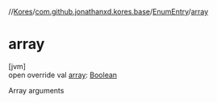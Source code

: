 //[Kores](../../../index.md)/[com.github.jonathanxd.kores.base](../index.md)/[EnumEntry](index.md)/[array](array.md)

# array

[jvm]\
open override val [array](array.md): [Boolean](https://kotlinlang.org/api/latest/jvm/stdlib/kotlin/-boolean/index.html)

Array arguments
